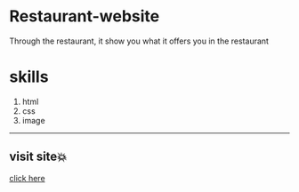 # Restaurant-website
Through the restaurant, it show you what it offers you in the restaurant


# skills

1. html
1. css
1. image

---

## visit site💥


[click here](https://hanaazakaria.github.io/Restaurant-website/)



